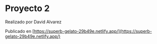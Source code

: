 # Proyecto 2

Realizado por David Alvarez

Publicado en [https://superb-gelato-29b49e.netlify.app/](https://superb-gelato-29b49e.netlify.app/)
